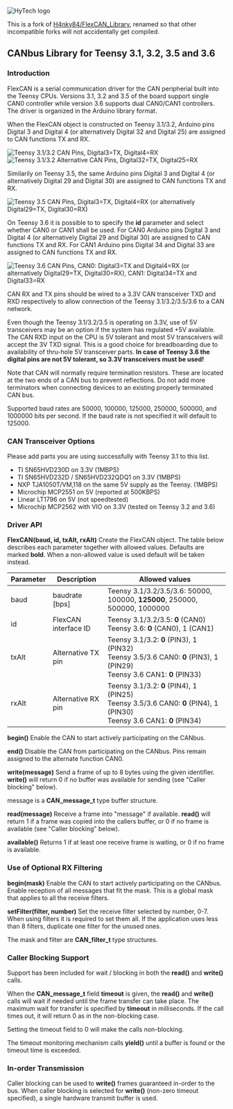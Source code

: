 ![HyTech logo](https://hytechracing.gatech.edu/images/hytech_logo_small.png)

This is a fork of [H4nky84/FlexCAN_Library](https://github.com/H4nky84/FlexCAN_Library), renamed so that other incompatible forks will not accidentally get compiled.

## CANbus Library for Teensy 3.1, 3.2, 3.5 and 3.6

### Introduction
FlexCAN is a serial communication driver for the CAN peripherial built into the Teensy CPUs. Versions 3.1, 3.2 and 3.5 of the board support single CAN0 controller while version 3.6 supports dual CAN0/CAN1 controllers.  The driver is organized in the Arduino library format.

When the FlexCAN object is constructed on Teensy 3.1/3.2, Arduino pins Digital 3 and Digital 4 (or alternatively Digital 32 and Digital 25) are assigned to CAN functions TX and RX.

![Teensy 3.1/3.2 CAN Pins, Digital3=TX, Digital4=RX](/FlexCAN_pins.png) ![Teensy 3.1/3.2 Alternative CAN Pins, Digital32=TX, Digital25=RX](/FlexCAN_pins_alt.png)

Similarily on Teensy 3.5, the same Arduino pins Digital 3 and Digital 4 (or alternatively Digital 29 and Digital 30) are assigned to CAN functions TX and RX.

![Teensy 3.5 CAN Pins, Digital3=TX, Digital4=RX (or alternatively Digital29=TX, Digital30=RX)](/FlexCAN_pins_35.png)

On Teensy 3.6 it is possible to to specify the **id** parameter and select whether CAN0 or CAN1 shall be used. For CAN0 Arduino pins Digital 3 and Digital 4 (or alternatively Digital 29 and Digital 30) are assigned to CAN functions TX and RX. For CAN1 Arduino pins Digital 34 and Digital 33 are assigned to CAN functions TX and RX.

![Teensy 3.6 CAN Pins, CAN0: Digital3=TX and Digital4=RX (or alternatively Digital29=TX, Digital30=RX), CAN1: Digital34=TX and Digital33=RX](/FlexCAN_pins_36.png)

CAN RX and TX pins should be wired to a 3.3V CAN transceiver TXD and RXD respectively to allow connection of the Teensy 3.1/3.2/3.5/3.6 to a CAN network.

Even though the Teensy 3.1/3.2/3.5 is operating on 3.3V, use of 5V transceivers may be an option if the system has regulated +5V available.  The CAN RXD input on the CPU is 5V tolerant and most 5V transceivers will accept the 3V TXD signal.  This is a good choice for breadboarding due to availability of thru-hole 5V transceiver parts.
**In case of Teensy 3.6 the digital pins are not 5V tolerant, so 3.3V transceivers must be used!**

Note that CAN will normally require termination resistors.  These are located at the two ends of a CAN bus to prevent reflections.  Do not add more terminators when connecting devices to an existing properly terminated CAN bus.

Supported baud rates are 50000, 100000, 125000, 250000, 500000, and 1000000 bits per second.  If the baud rate is not specified it will default to 125000.

### CAN Transceiver Options
Please add parts you are using successfully with Teensy 3.1 to this list.
- TI SN65HVD230D on 3.3V (1MBPS)
- TI SN65HVD232D / SN65HVD232QDQ1 on 3.3V (1MBPS)
- NXP TJA1050T/VM,118 on the same 5V supply as the Teensy. (1MBPS)
- Microchip MCP2551 on 5V (reported at 500KBPS)
- Linear LT1796 on 5V (not speedtested)
- Microchip MCP2562 with VIO on 3.3V (tested on Teensy 3.2 and 3.6)

### Driver API
**FlexCAN(baud, id, txAlt, rxAlt)**
Create the FlexCAN object. The table below describes each parameter together with allowed values. Defaults are marked **bold**. When a non-allowed value is used default will be taken instead.

| Parameter | Description          | Allowed values 
|-----------|----------------------|----------------------------------------------------------------------------
| baud      | baudrate [bps]       | Teensy 3.1/3.2/3.5/3.6: 50000, 100000, **125000**, 250000, 500000, 1000000
| id        | FlexCAN interface ID | Teensy 3.1/3.2/3.5: **0** (CAN0)<br>Teensy 3.6: **0** (CAN0), 1 (CAN1)
| txAlt     | Alternative TX pin   | Teensy 3.1/3.2: **0** (PIN3), 1 (PIN32)<br>Teensy 3.5/3.6 CAN0: **0** (PIN3), 1 (PIN29)<br>Teensy 3.6 CAN1: **0** (PIN33)
| rxAlt     | Alternative RX pin   | Teensy 3.1/3.2: **0** (PIN4), 1 (PIN25)<br>Teensy 3.5/3.6 CAN0: **0** (PIN4), 1 (PIN30)<br>Teensy 3.6 CAN1: **0** (PIN34)

**begin()**
Enable the CAN to start actively participating on the CANbus.

**end()**
Disable the CAN from participating on the CANbus.  Pins remain assigned to the alternate function CAN0.

**write(message)**
Send a frame of up to 8 bytes using the given identifier.  **write()** will return 0 if no buffer was available for sending (see "Caller blocking" below).

message is a **CAN_message_t** type buffer structure.

**read(message)**
Receive a frame into "message" if available.  **read()** will return 1 if a frame was copied into the callers buffer, or 0 if no frame is available (see "Caller blocking" below).

**available()**
Returns 1 if at least one receive frame is waiting, or 0 if no frame is available.

### Use of Optional RX Filtering
**begin(mask)**
Enable the CAN to start actively participating on the CANbus.  Enable reception of all messages that fit the mask.  This is a global mask that applies to all the receive filters.

**setFilter(filter, number)**
Set the receive filter selected by number, 0-7.  When using filters it is required to set them all. If the application uses less than 8 filters, duplicate one filter for the unused ones.

The mask and filter are **CAN_filter_t** type structures.

### Caller Blocking Support
Support has been included for wait / blocking in both the **read()** and **write()** calls.

When the **CAN_message_t** field **timeout** is given, the **read()** and **write()** calls will wait if needed until the frame transfer can take place. The maximum wait for transfer is specified by **timeout** in milliseconds. If the call times out, it will return 0 as in the non-blocking case.

Setting the timeout field to 0 will make the calls non-blocking.

The timeout monitoring mechanism calls **yield()** until a buffer is found or the timeout time is exceeded.

### In-order Transmission
Caller blocking can be used to **write()** frames guaranteed in-order to the bus. When caller blocking is selected for **write()** (non-zero timeout specified), a single hardware transmit buffer is used.

